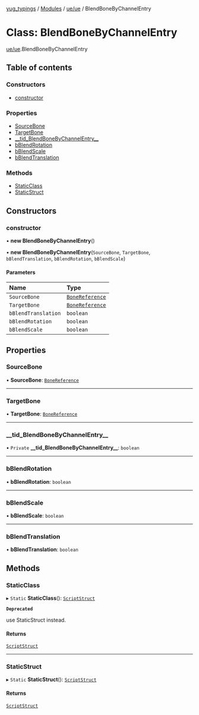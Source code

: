 [yug_typings](../README.md) / [Modules](../modules.md) / [ue/ue](../modules/ue_ue.md) / BlendBoneByChannelEntry

# Class: BlendBoneByChannelEntry

[ue/ue](../modules/ue_ue.md).BlendBoneByChannelEntry

## Table of contents

### Constructors

- [constructor](ue_ue.BlendBoneByChannelEntry.md#constructor)

### Properties

- [SourceBone](ue_ue.BlendBoneByChannelEntry.md#sourcebone)
- [TargetBone](ue_ue.BlendBoneByChannelEntry.md#targetbone)
- [\_\_tid\_BlendBoneByChannelEntry\_\_](ue_ue.BlendBoneByChannelEntry.md#__tid_blendbonebychannelentry__)
- [bBlendRotation](ue_ue.BlendBoneByChannelEntry.md#bblendrotation)
- [bBlendScale](ue_ue.BlendBoneByChannelEntry.md#bblendscale)
- [bBlendTranslation](ue_ue.BlendBoneByChannelEntry.md#bblendtranslation)

### Methods

- [StaticClass](ue_ue.BlendBoneByChannelEntry.md#staticclass)
- [StaticStruct](ue_ue.BlendBoneByChannelEntry.md#staticstruct)

## Constructors

### constructor

• **new BlendBoneByChannelEntry**()

• **new BlendBoneByChannelEntry**(`SourceBone`, `TargetBone`, `bBlendTranslation`, `bBlendRotation`, `bBlendScale`)

#### Parameters

| Name | Type |
| :------ | :------ |
| `SourceBone` | [`BoneReference`](ue_ue.BoneReference.md) |
| `TargetBone` | [`BoneReference`](ue_ue.BoneReference.md) |
| `bBlendTranslation` | `boolean` |
| `bBlendRotation` | `boolean` |
| `bBlendScale` | `boolean` |

## Properties

### SourceBone

• **SourceBone**: [`BoneReference`](ue_ue.BoneReference.md)

___

### TargetBone

• **TargetBone**: [`BoneReference`](ue_ue.BoneReference.md)

___

### \_\_tid\_BlendBoneByChannelEntry\_\_

• `Private` **\_\_tid\_BlendBoneByChannelEntry\_\_**: `boolean`

___

### bBlendRotation

• **bBlendRotation**: `boolean`

___

### bBlendScale

• **bBlendScale**: `boolean`

___

### bBlendTranslation

• **bBlendTranslation**: `boolean`

## Methods

### StaticClass

▸ `Static` **StaticClass**(): [`ScriptStruct`](ue_ue.ScriptStruct.md)

**`Deprecated`**

use StaticStruct instead.

#### Returns

[`ScriptStruct`](ue_ue.ScriptStruct.md)

___

### StaticStruct

▸ `Static` **StaticStruct**(): [`ScriptStruct`](ue_ue.ScriptStruct.md)

#### Returns

[`ScriptStruct`](ue_ue.ScriptStruct.md)
